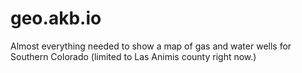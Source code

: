# geo.akb.io

Almost everything needed to show a map of gas and water wells for Southern Colorado (limited to Las Animis county right now.)
